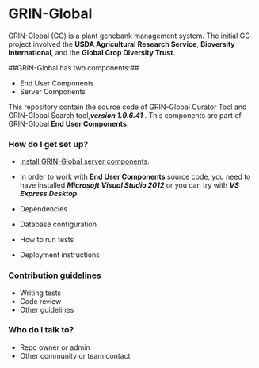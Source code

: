 # GRIN-Global #

GRIN-Global (GG) is a plant genebank management system. The initial GG project involved the **USDA
Agricultural Research Service**, **Bioversity International**, and the **Global Crop Diversity Trust**.

##GRIN-Global has two components:##
* End User Components
* Server Components
 
This repository contain the source code of GRIN-Global Curator Tool and GRIN-Global Search tool,***version 1.9.6.41*** . This components are part of GRIN-Global **End User Components**.

### How do I get set up? ###

* [Install GRIN-Global server components](http://www.ars-grin.gov/npgs/gringlobal/docs/gg_installation_guide.pdf).
* In order to work with **End User Components** source code, you need to have installed ***Microsoft Visual Studio 2012*** or you can try with ***VS Express Desktop***.

* Dependencies
* Database configuration
* How to run tests
* Deployment instructions

### Contribution guidelines ###

* Writing tests
* Code review
* Other guidelines

### Who do I talk to? ###

* Repo owner or admin
* Other community or team contact